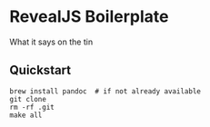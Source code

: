 # RevealJS Boilerplate
What it says on the tin

## Quickstart
```
brew install pandoc  # if not already available
git clone
rm -rf .git
make all
```
